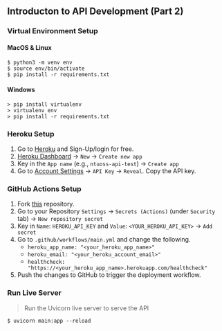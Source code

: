 ## Introducton to API Development (Part 2)

### Virtual Environment Setup

#### MacOS & Linux

```console
$ python3 -m venv env 
$ source env/bin/activate
$ pip install -r requirements.txt
```

#### Windows

```console
> pip install virtualenv 
> virtualenv env
> pip install -r requirements.txt
```

### Heroku Setup

1. Go to [Heroku](https://www.heroku.com/) and Sign-Up/login for free.
2. [Heroku Dashboard](https://dashboard.heroku.com/apps) -> `New` -> `Create new app`
3. Key in the `App name` (e.g., `ntuoss-api-test`) ->  `Create app`
4. Go to [Account Settings](https://dashboard.heroku.com/account) -> `API Key` -> `Reveal`. Copy the API key. 

### GitHub Actions Setup
1. Fork [this](https://github.com/guptajay/NTUOSS-API-Development-Workshop) repository.
2. Go to your Repository `Settings` -> `Secrets (Actions)` (under `Security` tab) -> `New repository secret`
3. Key in `Name`: `HEROKU_API_KEY` and `Value`: `<YOUR_HEROKU_API_KEY>` -> `Add secret` 
4. Go to `.github/workflows/main.yml` and change the following.
    - `heroku_app_name: "<your_heroku_app_name>"`
    - `heroku_email: "<your_heroku_account_email>"`
    - `healthcheck: "https://<your_heroku_app_name>.herokuapp.com/healthcheck"`
5. Push the changes to GitHub to trigger the deployment workflow. 

### Run Live Server
> Run the Uvicorn live server to serve the API

```console
$ uvicorn main:app --reload
```
